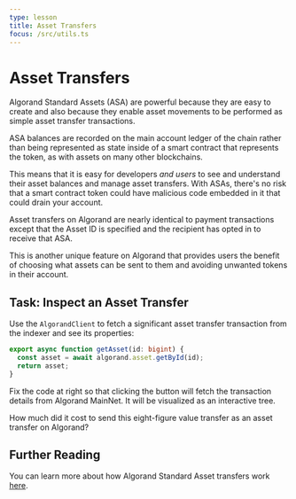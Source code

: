 ```yaml
---
type: lesson
title: Asset Transfers
focus: /src/utils.ts
---
```


# Asset Transfers

Algorand Standard Assets (ASA) are powerful because they are easy to create and also because they enable asset movements to be performed as simple asset transfer transactions.

ASA balances are recorded on the main account ledger of the chain rather than being represented as state inside of a smart contract that represents the token, as with assets on many other blockchains.

This means that it is easy for developers _and users_ to see and understand their asset balances and manage asset transfers. With ASAs, there's no risk that a smart contract token could have malicious code embedded in it that could drain your account.

Asset transfers on Algorand are nearly identical to payment transactions except that the Asset ID is specified and the recipient has opted in to receive that ASA.

This is another unique feature on Algorand that provides users the benefit of choosing what assets can be sent to them and avoiding unwanted tokens in their account.

## Task: Inspect an Asset Transfer

Use the `AlgorandClient` to fetch a significant asset transfer transaction from the indexer and see its properties:

```ts add={2,3}
export async function getAsset(id: bigint) {
  const asset = await algorand.asset.getById(id);
  return asset;
}
```

Fix the code at right so that clicking the button will fetch the transaction details from Algorand MainNet. It will be visualized as an interactive tree.

How much did it cost to send this eight-figure value transfer as an asset transfer on Algorand?

## Further Reading

You can learn more about how Algorand Standard Asset transfers work [here](http://dev.algorand.co/concepts/transactions/types#asset-transfer-transaction).
